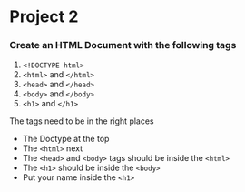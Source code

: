 # Project 2
### Create an HTML Document with the following tags

1. `<!DOCTYPE html>`
1. `<html>` and `</html>`
1. `<head>` and `</head>`
1. `<body>` and `</body>`
1. `<h1>` and `</h1>`


The tags need to be in the right places
- The Doctype at the top
- The `<html>` next
- The `<head>` and `<body>` tags should be inside the `<html>`
- The `<h1>` should be inside the `<body>`
- Put your name inside the `<h1>`
